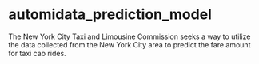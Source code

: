 # automidata_prediction_model
The New York City Taxi and Limousine Commission seeks a way to utilize the data collected from the New York City area to predict the fare amount for taxi cab rides.
